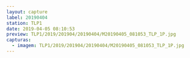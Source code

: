 ```yaml
---
layout: capture
label: 20190404
station: TLP1
date: 2019-04-05 08:10:53
preview: TLP1/2019/201904/20190404/M20190405_081053_TLP_1P.jpg
capturas:
  - imagem: TLP1/2019/201904/20190404/M20190405_081053_TLP_1P.jpg
---
```

